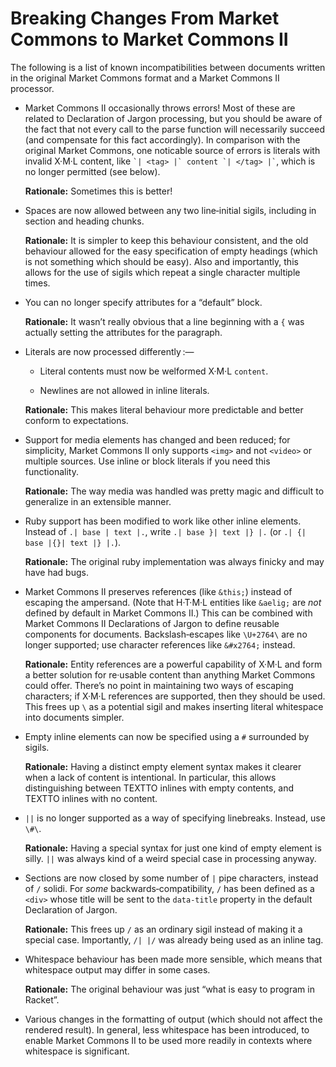 #  Breaking Changes From Market Commons to Market Commons ⅠⅠ  #

The following is a list of known incompatibilities between documents
  written in the original Market Commons format and a Market Commons ⅠⅠ
  processor.

 +  Market Commons ⅠⅠ occasionally throws errors!
    Most of these are related to Declaration of Jargon processing, but
      you should be aware of the fact that not every call to the parse
      function will necessarily succeed (and compensate for this fact
      accordingly).
    In comparison with the original Market Commons, one noticable
      source of errors is literals with invalid X·M·L content, like
      `` `| <tag> |` content `| </tag> |` ``, which is no longer
      permitted (see below).
    
    **Rationale:** Sometimes this is better!

 +  Spaces are now allowed between any two line‐initial sigils,
      including in section and heading chunks.
    
    **Rationale:**
    It is simpler to keep this behaviour consistent, and
      the old behaviour allowed for the easy specification of empty
      headings (which is not something which should be easy).
    Also and importantly, this allows for the use of sigils which
      repeat a single character multiple times.

 +  You can no longer specify attributes for a “default” block.
    
    **Rationale:** It wasn’t really obvious that a line beginning with
      a `{` was actually setting the attributes for the paragraph.

 +  Literals are now processed differently :—
    
     +  Literal contents must now be welformed X·M·L `content`.
    
     +  Newlines are not allowed in inline literals.
    
    **Rationale:**
    This makes literal behaviour more predictable and better conform to
      expectations.

 +  Support for media elements has changed and been reduced; for
      simplicity, Market Commons ⅠⅠ only supports `<img>` and not
      `<video>` or multiple sources.
    Use inline or block literals if you need this functionality.
    
    **Rationale:**
    The way media was handled was pretty magic and difficult to
      generalize in an extensible manner.

 +  Ruby support has been modified to work like other inline elements.
    Instead of `.| base | text |.`, write `.| base }| text |} |.` (or
      `.| {| base |{}| text |} |.`).
    
    **Rationale:**
    The original ruby implementation was always finicky and may have
      had bugs.

 +  Market Commons ⅠⅠ preserves references (like `&this;`) instead of
      escaping the ampersand.
    (Note that H·T·M·L entities like `&aelig;` are *not* defined by
      default in Market Commons ⅠⅠ.)
    This can be combined with Market Commons ⅠⅠ Declarations of Jargon
      to define reusable components for documents.
    Backslash‐escapes like ` \U+2764\ ` are no longer supported; use
      character references like `&#x2764;` instead.
    
    **Rationale:**
    Entity references are a powerful capability of X·M·L and form a
      better solution for re·usable content than anything Market
      Commons could offer.
    There’s no point in maintaining two ways of escaping characters;
      if X·M·L references are supported, then they should be used.
    This frees up ` \ ` as a potential sigil and makes inserting
      literal whitespace into documents simpler.

 +  Empty inline elements can now be specified using a `#` surrounded
      by sigils.
    
    **Rationale:**
    Having a distinct empty element syntax makes it clearer when a
      lack of content is intentional.
    In particular, this allows distinguishing between TEXTTO inlines
      with empty contents, and TEXTTO inlines with no content.

 +  `||` is no longer supported as a way of specifying linebreaks.
    Instead, use ` \#\ `.
    
    **Rationale:**
    Having a special syntax for just one kind of empty element is
      silly.
    `||` was always kind of a weird special case in processing anyway.

 +  Sections are now closed by some number of `|` pipe characters,
      instead of `/` solidi.
    For *some* backwards‐compatibility, `/` has been defined as a
      `<div>` whose title will be sent to the `data-title` property
      in the default Declaration of Jargon.
    
    **Rationale:**
    This frees up `/` as an ordinary sigil instead of making it a
      special case.
    Importantly, `/| |/` was already being used as an inline tag.

 +  Whitespace behaviour has been made more sensible, which means that
      whitespace output may differ in some cases.
    
    **Rationale:**
    The original behaviour was just “what is easy to program in
      Racket”.

 +  Various changes in the formatting of output (which should not
      affect the rendered result).
    In general, less whitespace has been introduced, to enable Market
      Commons ⅠⅠ to be used more readily in contexts where whitespace
      is significant.
